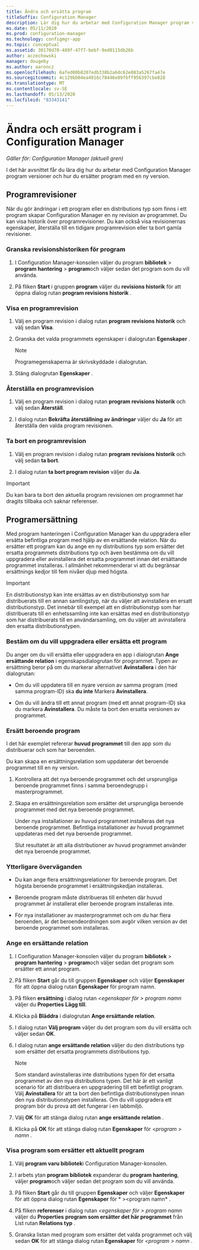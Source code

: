 ```yaml
---
title: Ändra och ersätta program
titleSuffix: Configuration Manager
description: Lär dig hur du arbetar med Configuration Manager program versioner och ersätter program.
ms.date: 05/11/2020
ms.prod: configuration-manager
ms.technology: configmgr-app
ms.topic: conceptual
ms.assetid: 30170d70-489f-47f7-bebf-9ed0115db26b
author: aczechowski
manager: dougeby
ms.author: aaroncz
ms.openlocfilehash: 6afed00b8207edb338b2a6dc62e083a5267fa47e
ms.sourcegitcommit: 4c129bb04ea4916c78446e89fbff956397cbe828
ms.translationtype: MT
ms.contentlocale: sv-SE
ms.lasthandoff: 05/13/2020
ms.locfileid: "83343141"
---
```

# <a name="revise-and-supersede-applications-in-configuration-manager"></a>Ändra och ersätt program i Configuration Manager

*Gäller för: Configuration Manager (aktuell gren)*

I det här avsnittet får du lära dig hur du arbetar med Configuration Manager program versioner och hur du ersätter program med en ny version.  

##  <a name="application-revisions"></a> Programrevisioner  
 När du gör ändringar i ett program eller en distributions typ som finns i ett program skapar Configuration Manager en ny revision av programmet. Du kan visa historik över programrevisioner. Du kan också visa revisionernas egenskaper, återställa till en tidigare programrevision eller ta bort gamla revisioner.  

### <a name="to-display-an-application-revision-history"></a>Granska revisionshistoriken för program  

1.  I Configuration Manager-konsolen väljer du program **bibliotek**  >  **program hantering**  >  **program**och väljer sedan det program som du vill använda.  

3.  På fliken **Start** i gruppen **program** väljer du **revisions historik** för att öppna dialog rutan **program revisions historik** .  

### <a name="to-view-an-application-revision"></a>Visa en programrevision  

1.  Välj en program revision i dialog rutan **program revisions historik** och välj sedan **Visa**.  

2.  Granska det valda programmets egenskaper i dialogrutan **Egenskaper** .  

    > [!NOTE]  
    >  Programegenskaperna är skrivskyddade i dialogrutan.  

3.  Stäng dialogrutan **Egenskaper** .  

### <a name="to-restore-an-application-revision"></a>Återställa en programrevision  

1.  Välj en program revision i dialog rutan **program revisions historik** och välj sedan **Återställ**.  

2.  I dialog rutan **Bekräfta återställning av ändringar** väljer du **Ja** för att återställa den valda program revisionen.  

### <a name="to-delete-an-application-revision"></a>Ta bort en programrevision  

1.  Välj en program revision i dialog rutan **program revisions historik** och välj sedan **ta bort**.  

2.  I dialog rutan **ta bort program revision** väljer du **Ja**.  

> [!IMPORTANT]  
>  Du kan bara ta bort den aktuella program revisionen om programmet har dragits tillbaka och saknar referenser.  

##  <a name="application-supersedence"></a> Programersättning  
 Med program hanteringen i Configuration Manager kan du uppgradera eller ersätta befintliga program med hjälp av en ersättande relation. När du ersätter ett program kan du ange en ny distributions typ som ersätter det ersatta programmets distributions typ och även bestämma om du vill uppgradera eller avinstallera det ersatta programmet innan det ersättande programmet installeras. I allmänhet rekommenderar vi att du begränsar ersättnings kedjor till fem nivåer djup med högsta.
 
> [!IMPORTANT]  
>  En distributionstyp kan inte ersättas av en distributionstyp som har distribuerats till en annan samlingstyp, när du väljer att avinstallera en ersatt distributionstyp.  Det innebär till exempel att en distributionstyp som har distribuerats till en enhetssamling inte kan ersättas med en distributionstyp som har distribuerats till en användarsamling, om du väljer att avinstallera den ersatta distributionstypen.  

### <a name="decide-whether-to-upgrade-or-replace-an-application"></a>Bestäm om du vill uppgradera eller ersätta ett program  
 Du anger om du vill ersätta eller uppgradera en app i dialogrutan **Ange ersättande relation** i egenskapsdialogrutan för programmet. Typen av ersättning beror på om du markerar alternativet **Avinstallera** i den här dialogrutan:  

-   Om du vill uppdatera till en nyare version av samma program (med samma program-ID) ska **du inte** Markera **Avinstallera**.  

-   Om du vill ändra till ett annat program (med ett annat program-ID) ska du markera **Avinstallera**. Du måste ta bort den ersatta versionen av programmet.  

### <a name="supersede-dependent-applications"></a>Ersätt beroende program  
 I det här exemplet refererar **huvud programmet** till den app som du distribuerar och som har beroenden.  

 Du kan skapa en ersättningsrelation som uppdaterar det beroende programmet till en ny version.  

1. Kontrollera att det nya beroende programmet och det ursprungliga beroende programmet finns i samma beroendegrupp i masterprogrammet.  

2. Skapa en ersättningsrelation som ersätter det ursprungliga beroende programmet med det nya beroende programmet.  

   Under nya installationer av huvud programmet installeras det nya beroende programmet. Befintliga installationer av huvud programmet uppdateras med det nya beroende programmet.  

   Slut resultatet är att alla distributioner av huvud programmet använder det nya beroende programmet.  

### <a name="further-considerations"></a>Ytterligare överväganden  

-   Du kan ange flera ersättningsrelationer för beroende program. Det högsta beroende programmet i ersättningskedjan installeras.  

-   Beroende program måste distribueras till enheten där huvud programmet är installerat eller beroende program installeras inte.  

-   För nya installationer av masterprogrammet och om du har flera beroenden, är det beroendeordningen som avgör vilken version av det beroende programmet som installeras.  

### <a name="to-specify-a-supersedence-relationship"></a>Ange en ersättande relation  

1.  I Configuration Manager-konsolen väljer du program **bibliotek**  >  **program hantering**  >  **program**och väljer sedan det program som ersätter ett annat program.  

3.  På fliken **Start** går du till gruppen **Egenskaper** och väljer **Egenskaper** för att öppna dialog rutan **Egenskaper** för program namn.  

4.  På fliken **ersättning** i dialog rutan *<egenskaper för \> program namn* väljer du **Properties** **Lägg till**.  

5.  Klicka på **Bläddra** i dialogrutan **Ange ersättande relation**.  

6.  I dialog rutan **Välj program** väljer du det program som du vill ersätta och väljer sedan **OK**.  

7.  I dialog rutan **ange ersättande relation** väljer du den distributions typ som ersätter det ersatta programmets distributions typ.  

    > [!NOTE]  
    >  Som standard avinstalleras inte distributions typen för det ersatta programmet av den nya distributions typen. Det här är ett vanligt scenario för att distribuera en uppgradering till ett befintligt program. Välj **Avinstallera** för att ta bort den befintliga distributionstypen innan den nya distributionstypen installeras. Om du vill uppgradera ett program bör du prova att det fungerar i en labbmiljö.  

8.  Välj **OK** för att stänga dialog rutan **ange ersättande relation** .  

9. Klicka på **OK** för att stänga dialog rutan **Egenskaper** för *<program \> namn* .  

### <a name="to-display-applications-that-supersede-the-current-application"></a>Visa program som ersätter ett aktuellt program  

1.  Välj **program varu bibliotek**i Configuration Manager-konsolen.  

2.  I arbets ytan **program bibliotek** expanderar du **program hantering**, väljer **program**och väljer sedan det program som du vill använda.  

3.  På fliken **Start** går du till gruppen **Egenskaper** och väljer **Egenskaper** för att öppna dialog rutan **Egenskaper** för * \><program namn* .  

4.  På fliken **referenser** i dialog rutan *<egenskaper för \> program namn* väljer du **Properties** **program som ersätter det här programmet** från List rutan **Relations typ** .  

5.  Granska listan med program som ersätter det valda programmet och välj sedan **OK** för att stänga dialog rutan **Egenskaper** för *<program \> namn* .  
